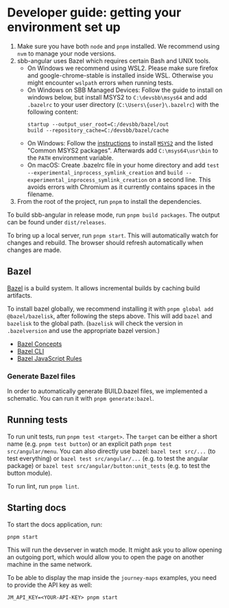 # Developer guide: getting your environment set up

1. Make sure you have both `node` and `pnpm` installed.
   We recommend using `nvm` to manage your node versions.
2. sbb-angular uses Bazel which requires certain Bash and UNIX tools.
   - On Windows we recommend using WSL2. Please make sure firefox and google-chrome-stable is installed inside WSL.
     Otherwise you might encounter `wslpath` errors when running tests.
   - On Windows on SBB Managed Devices: Follow the guide to install on windows below, but install MSYS2 to `C:\devsbb\msys64`
     and add `.bazelrc` to your user directory (`C:\Users\{user}\.bazelrc`) with the following content:
     ```
     startup --output_user_root=C:/devsbb/bazel/out
     build --repository_cache=C:/devsbb/bazel/cache
     ```
   - On Windows: Follow the [instructions](https://docs.bazel.build/versions/master/install-windows.html#step-5-optional-install-compilers-and-language-runtimes)
     to install [`MSYS2`](https://www.msys2.org/) and the listed "Common MSYS2 packages".
     Afterwards add `C:\msys64\usr\bin` to the `PATH` environment variable.
   - On macOS: Create .bazelrc file in your home directory and add `test --experimental_inprocess_symlink_creation` and `build --experimental_inprocess_symlink_creation` on a second line.
     This avoids errors with Chromium as it currently contains spaces in the filename.
3. From the root of the project, run `pnpm` to install the dependencies.

To build sbb-angular in release mode, run `pnpm build packages`. The output can be found under `dist/releases`.

To bring up a local server, run `pnpm start`. This will automatically watch for changes
and rebuild. The browser should refresh automatically when changes are made.

## Bazel

[Bazel](https://www.bazel.build/) is a build system. It allows incremental builds by caching build artifacts.

To install bazel globally, we recommend installing it with `pnpm global add @bazel/bazelisk`, after
following the steps above. This will add `bazel` and `bazelisk` to the global path.
(`bazelisk` will check the version in `.bazelversion` and use the appropriate bazel version.)

- [Bazel Concepts](https://docs.bazel.build/versions/master/build-ref.html)
- [Bazel CLI](https://docs.bazel.build/versions/master/command-line-reference.html)
- [Bazel JavaScript Rules](https://bazelbuild.github.io/rules_nodejs/index.html)

### Generate Bazel files

In order to automatically generate BUILD.bazel files, we implemented a schematic.
You can run it with `pnpm generate:bazel`.

## Running tests

To run unit tests, run `pnpm test <target>`. The `target` can be either a short name (e.g. `pnpm test button`) or an explicit path `pnpm test src/angular/menu`.
You can also directly use bazel: `bazel test src/...` (to test everything) or `bazel test src/angular/...`
(e.g. to test the angular package) or `bazel test src/angular/button:unit_tests` (e.g. to test the button module).

To run lint, run `pnpm lint`.

## Starting docs

To start the docs application, run:

```
pnpm start
```

This will run the devserver in watch mode. It might ask you to allow opening an outgoing port, which would allow you to open the page on another machine in the same network.

To be able to display the map inside the `journey-maps` examples, you need to provide the API key as well:

```
JM_API_KEY=<YOUR-API-KEY> pnpm start
```
